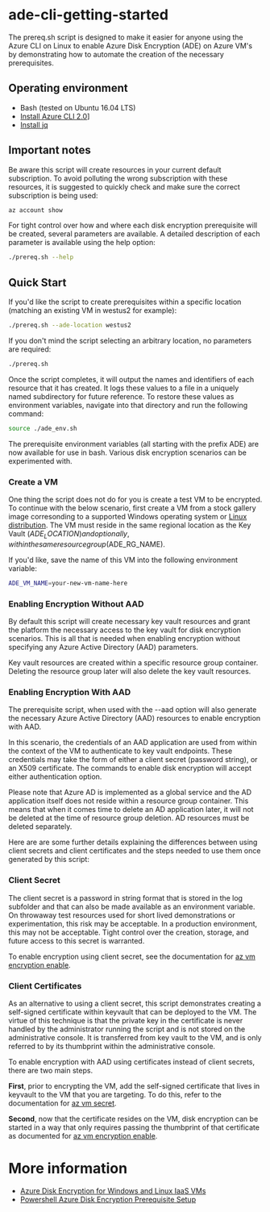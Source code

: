 # ade-cli-getting-started

The prereq.sh script is designed to make it easier for anyone using the Azure CLI on Linux to enable Azure Disk Encryption (ADE) on Azure VM's by demonstrating how to automate the creation of the necessary prerequisites.

## Operating environment
* Bash (tested on Ubuntu 16.04 LTS) 
* [Install Azure CLI 2.0](https://docs.microsoft.com/en-us/cli/azure/install-azure-cli?view=azure-cli-latest)]
* [Install jq](https://stedolan.github.io/jq/download/)

## Important notes
Be aware this script will create resources in your current default subscription.  To avoid polluting the wrong subscription with these resources, it is suggested to quickly check and make sure the correct subscription is being used:

```bash
az account show
```
For tight control over how and where each disk encryption prerequisite will be created, several parameters are available.  A detailed description of each parameter is available using the help option:
```bash
./prereq.sh --help 
```

## Quick Start

If you'd like the script to create prerequisites within a specific location (matching an existing VM in westus2 for example):
```bash
./prereq.sh --ade-location westus2
```

If you don't mind the script selecting an arbitrary location, no parameters are required:
```bash
./prereq.sh
```

Once the script completes, it will output the names and identifiers of each resource that it has created.  It logs these values to a file in a uniquely named subdirectory for future reference.  To restore these values as environment variables, navigate into that directory and run the following command:
```bash
source ./ade_env.sh 
```
The prerequisite environment variables (all starting with the prefix ADE) are now available for use in bash.  Various disk encryption scenarios can be experimented with. 

### Create a VM 
One thing the script does not do for you is create a test VM to be encrypted.  To continue with the below scenario, first create a VM from a stock gallery image corresonding to a supported Windows operating system or [Linux distribution](https://docs.microsoft.com/en-us/azure/security/azure-security-disk-encryption-faq#what-linux-distributions-does-azure-disk-encryption-support). The VM must reside in the same regional location as the Key Vault ($ADE_LOCATION) and optionally, within the same resource group ($ADE_RG_NAME).  

If you'd like, save the name of this VM into the following environment variable:
```bash
ADE_VM_NAME=your-new-vm-name-here
```

### Enabling Encryption Without AAD

By default this script will create necessary key vault resources and grant the platform the necessary access to the key vault for disk encryption scenarios.  This is all that is needed when enabling encryption without specifying any Azure Active Directory (AAD) parameters.

Key vault resources are created within a specific resource group container.  Deleting the resource group later will also delete the key vault resources.  


### Enabling Encryption With AAD 

The prerequisite script, when used with the --aad option will also generate the necessary Azure Active Directory (AAD) resources to enable encryption with AAD. 

In this scenario, the credentials of an AAD application are used from within the context of the VM to authenticate to key vault endpoints.  These credentials may take the form of either a client secret (password string), or an X509 certificate.  The commands to enable disk encryption will accept either authentication option.  
 
Please note that Azure AD is implemented as a global service and the AD application itself does not reside within a resource group container.  This means that when it comes time to delete an AD application later, it will not be deleted at the time of resource group deletion.  AD resources must be deleted separately. 

Here are are some further details explaining the differences between using client secrets and client certificates and the steps needed to use them once generated by this script:

### Client Secret 

The client secret is a password in string format that is stored in the log subfolder and that can also be made available as an environment variable. On throwaway test resources used for short lived demonstrations or experimentation, this risk may be acceptable.  In a production environment, this may not be acceptable.  Tight control over the creation, storage, and future access to this secret is warranted.

To enable encryption using client secret, see the documentation for [az vm encryption enable](https://docs.microsoft.com/en-us/cli/azure/vm/encryption?view=azure-cli-latest).

### Client Certificates 
As an alternative to using a client secret, this script demonstrates creating a self-signed certificate within keyvault that can be deployed to the VM.  The virtue of this technique is that the private key in the certificate is never handled by the administrator running the script and is not stored on the administrative console.  It is transferred from key vault to the VM, and is only referred to by its thumbprint within the administrative console. 

To enable encryption with AAD using certificates instead of client secrets, there are two main steps.

**First**, prior to encrypting the VM, add the self-signed certificate that lives in keyvault to the VM that you are targeting.  To do this, refer to the documentation for [az vm secret](https://docs.microsoft.com/en-us/cli/azure/vm/secret?view=azure-cli-latest#az-vm-secret-add).

**Second**, now that the certificate resides on the VM, disk encryption can be started in a way that only requires passing the thumbprint of that certificate as documented for [az vm encryption enable](https://docs.microsoft.com/en-us/cli/azure/vm/encryption?view=azure-cli-latest).

# More information
* [Azure Disk Encryption for Windows and Linux IaaS VMs](https://azure.microsoft.com/en-us/documentation/articles/azure-security-disk-encryption/)
* [Powershell Azure Disk Encryption Prerequisite Setup](https://github.com/Azure/azure-powershell/blob/dev/src/ResourceManager/Compute/Commands.Compute/Extension/AzureDiskEncryption/Scripts/AzureDiskEncryptionPreRequisiteSetup.ps1)

